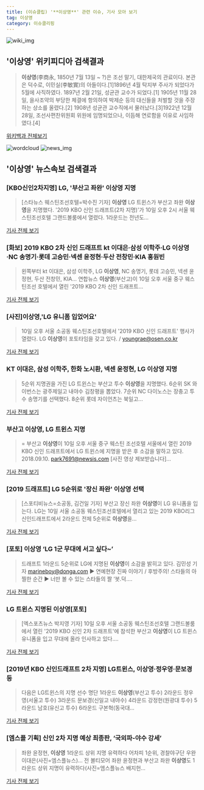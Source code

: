 ```yaml
---
title: (이슈클립) '**이상영**' 관련 이슈, 기사 모아 보기
tag: 이상영
category: 이슈클리핑
---
```

![wiki_img](https://user-images.githubusercontent.com/42597476/44503234-41136a80-a6d0-11e8-9071-6fc6418eafe4.png)
## **'**이상영**'** 위키피디아 검색결과
>**이상영**(李商永, 1850년 7월 13일 ~ ?)은 조선 말기, 대한제국의 관료이다. 본관은 덕수로, 이민실(李敏實)의 아들이다.[1]1896년 4월 탁지부 주사가 되었다가 5월에 사직하였다. 1897년 2월 21일, 성균관 교수가 되었다.[1] 1905년 11월 28일, 을사조약의 부당한 체결에 항의하여 박제순 등의 대신들을 처벌할 것을 주장하는 상소를 올렸다.[2] 1908년 성균관 교수직에서 물러났다.[3]1922년 12월 28일, 조선사편찬위원회 위원에 임명되었으나, 이듬해 연로함을 이유로 사임하였다.[4]

<a href="https://ko.wikipedia.org/wiki/이상영" target="_blank">위키백과 전체보기</a>

![wordcloud](https://s3.ap-northeast-2.amazonaws.com/lyrics101-wordcloud/2018-09-10-1536563154.png)
![news_img](https://user-images.githubusercontent.com/42597476/44507050-1206f400-a6e4-11e8-8d98-7ffbfebb353f.png)
## **'**이상영**'** 뉴스속보 검색결과
### [KBO신인2차지명] LG, '부산고 좌완' **이상영** 지명

>[스타뉴스 웨스틴조선호텔=박수진 기자] **이상영** LG 트윈스가 부산고 좌완 **이상영**을 지명했다. '2019 KBO 신인 드래프트(2차 지명)'가 10일 오후 2시 서울 웨스틴조선호텔 그랜드볼룸에서 열렸다. 1라운드는 전년도...

<a href="http://star.mt.co.kr/stview.php?no=2018091013355112191" target="_blank">기사 전체 보기</a>

### [화보] 2019 KBO 2차 신인 드래프트 kt 이대은·삼성 이학주·LG **이상영**·NC 송명기·롯데 고승민·넥센 윤정현·두산 전창민·KIA 홍원빈

>왼쪽부터 kt 이대은, 삼성 이학주, LG **이상영**, NC 송명기, 롯데 고승민, 넥센 윤정현, 두산 전창민, KIA... 연합뉴스 **이상영**(부산고)이 10일 오후 서울 중구 웨스틴조선 호텔에서 열린 '2019 KBO 2차 신인 드래프트...

<a href="http://news.imaeil.com/HotNews/2018091014495794866" target="_blank">기사 전체 보기</a>

### [사진]**이상영**,'LG 유니폼 입었어요'

>10일 오후 서울 소공동 웨스틴조선호텔에서 '2019 KBO 신인 드래프트' 행사가 열렸다. LG **이상영**이 포토타임을 갖고 있다. / youngrae@osen.co.kr

<a href="http://www.osen.co.kr/article/G1110986303" target="_blank">기사 전체 보기</a>

### KT 이대은, 삼성 이학주, 한화 노시환, 넥센 윤정현, LG **이상영** 지명

>5순위 지명권을 가진 LG 트윈스는 부산고 투수 **이상영**을 지명했다. 6순위 SK 와이번스는 광주제일고 내야수 김창평을 뽑았다. 7순위 NC 다이노스는 장충고 투수 송명기를 선택했다. 8순위 롯데 자이언츠는 북일고...

<a href="http://www.yeongnam.com/mnews/newsview.do?mode=newsView&newskey=20180910.990011442351662" target="_blank">기사 전체 보기</a>

### 부산고 **이상영**, LG 트윈스 지명

>= 부산고 **이상영**이 10일 오후 서울 중구 웨스틴 조선호텔 서울에서 열린 2019 KBO 신인 드래프트에서 LG 트윈스에 지명을 받은 후 소감을 말하고 있다. 2018.09.10. park7691@newsis.com [사진 영상 제보받습니다]...

<a href="http://www.newsis.com/view/?id=NISI20180910_0014450566" target="_blank">기사 전체 보기</a>

### [2019 드래프트] LG 5순위로 '장신 좌완' **이상영** 선택

>[스포티비뉴스=소공동, 김건일 기자] 부산고 장신 좌완 **이상영**이 LG 유니폼을 입는다. LG는 10일 서울 소공동 웨스틴조선호텔에서 열리고 있는 2019 KBO리그 신인드래프트에서 2라운드 전체 5순위로 **이상영**을...

<a href="http://www.spotvnews.co.kr/?mod=news&act=articleView&idxno=235840" target="_blank">기사 전체 보기</a>

### [포토] **이상영** ‘LG 1군 무대에 서고 싶다~’

>드래프트 1라운드 5순위로 LG에 지명된 **이상영**이 소감을 밝히고 있다. 김민성 기자 marineboy@donga.com ▶ 연예현장 진짜 이야기 / 후방주의! 스타들의 아찔한 순간 ▶ 너만 볼 수 있는 스타들의 짤 ‘봇.덕....

<a href="http://sports.donga.com/3/all/20180910/91916115/1" target="_blank">기사 전체 보기</a>

### LG 트윈스 지명된 **이상영**[포토]

>[엑스포츠뉴스 박지영 기자] 10일 오후 서울 소공동 웨스틴조선호텔 그랜드볼룸에서 열린 '2019 KBO 신인 2차 드래프트'에 참석한 부산고 **이상영**이 LG 트윈스 유니폼을 입고 무대에 올라 인사하고 있다....

<a href="http://www.xportsnews.com/?ac=article_view&entry_id=1017549" target="_blank">기사 전체 보기</a>

### [2019년 KBO 신인드래프트 2차 지명] LG트윈스, **이상영**·정우영·문보경 등

>다음은 LG트윈스의 지명 선수 명단 1라운드 **이상영**(부산고 투수) 2라운드 정우영(서울고 투수) 3라운드 문보경(신일고 내야수) 4라운드 강정헌(원광대 투수) 5라운드 남호(유신고 투수) 6라운드 구본혁(동국대...

<a href="http://www.newsworks.co.kr/news/articleView.html?idxno=214205" target="_blank">기사 전체 보기</a>

### [엠스플 기획] 신인 2차 지명 예상 최종판, ‘국외파-야수 강세’

>좌완 윤정현, **이상영** 1라운드 상위 지명 유력하다  어차피 1순위, 경찰야구단 우완 이대은(사진=엠스플뉴스)... 전 볼티모어 좌완 윤정현과 부산고 좌완 **이상영**도 1라운드 상위 지명이 유력하다(사진=엠스플뉴스 배지헌...

<a href="http://www.mbcsportsplus.com/news/?mode=view&cate=1&b_idx=99882636.000" target="_blank">기사 전체 보기</a>


